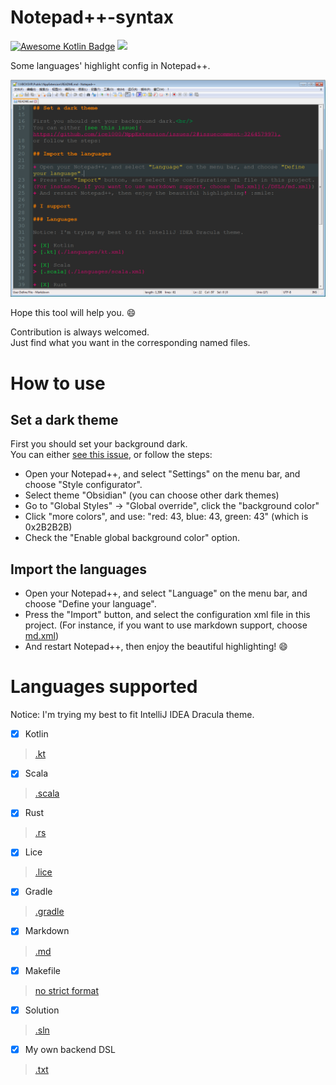 # Notepad++-syntax

[![Awesome Kotlin Badge](https://kotlin.link/awesome-kotlin.svg)](https://github.com/KotlinBy/awesome-kotlin)
[![](https://img.shields.io/badge/Notepad%2B%2B-Syntax%20highlight-ff68b4.svg)](https://notepad-plus-plus.org/)

Some languages' highlight config in Notepad++.<br/>

![](./art/03.png)

Hope this tool will help you. :smile:

Contribution is always welcomed.<br/>
Just find what you want in the corresponding named files.

# How to use

## Set a dark theme

First you should set your background dark.<br/>
You can either [see this issue](https://github.com/ice1000/NppExtension/issues/2#issuecomment-326457997),
or follow the steps:

+ Open your Notepad++, and select "Settings" on the menu bar, and choose "Style configurator".
+ Select theme "Obsidian" (you can choose other dark themes)
+ Go to "Global Styles" -> "Global override", click the "background color"
+ Click "more colors", and use: "red: 43, blue: 43, green: 43" (which is 0x2B2B2B)
+ Check the "Enable global background color" option.

## Import the languages

+ Open your Notepad++, and select "Language" on the menu bar, and choose "Define your language".
+ Press the "Import" button, and select the configuration xml file in this project.
(For instance, if you want to use markdown support, choose [md.xml](./DSLs/md.xml))
+ And restart Notepad++, then enjoy the beautiful highlighting! :smile:

# Languages supported

Notice: I'm trying my best to fit IntelliJ IDEA Dracula theme.

+ [X] Kotlin
> [.kt](./languages/kt.xml)

+ [X] Scala
> [.scala](./languages/scala.xml)

+ [X] Rust
> [.rs](./languages/rs.xml)

+ [X] Lice
> [.lice](./languages/lice.xml)

+ [X] Gradle
> [.gradle](./DSLs/gradle.xml)

+ [X] Markdown
> [.md](./DSLs/md.xml)

+ [X] Makefile
> [no strict format](./DSLs/make.xml)

+ [X] Solution
> [.sln](./DSLs/sln.xml)

+ [X] My own backend DSL
> [.txt](./DSLs/txt.xml)
